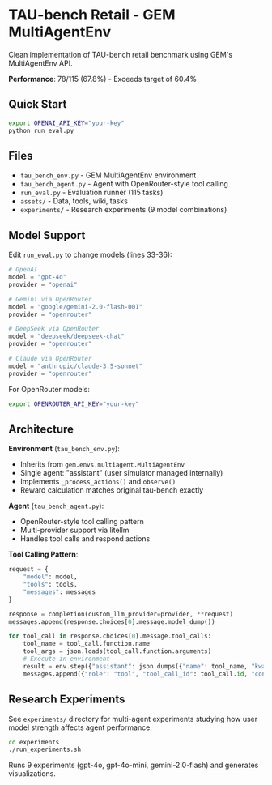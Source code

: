 # TAU-bench Retail - GEM MultiAgentEnv

Clean implementation of TAU-bench retail benchmark using GEM's MultiAgentEnv API.

**Performance**: 78/115 (67.8%) - Exceeds target of 60.4%

## Quick Start

```bash
export OPENAI_API_KEY="your-key"
python run_eval.py
```

## Files

- `tau_bench_env.py` - GEM MultiAgentEnv environment
- `tau_bench_agent.py` - Agent with OpenRouter-style tool calling
- `run_eval.py` - Evaluation runner (115 tasks)
- `assets/` - Data, tools, wiki, tasks
- `experiments/` - Research experiments (9 model combinations)

## Model Support

Edit `run_eval.py` to change models (lines 33-36):

```python
# OpenAI
model = "gpt-4o"
provider = "openai"

# Gemini via OpenRouter
model = "google/gemini-2.0-flash-001"
provider = "openrouter"

# DeepSeek via OpenRouter
model = "deepseek/deepseek-chat"
provider = "openrouter"

# Claude via OpenRouter
model = "anthropic/claude-3.5-sonnet"
provider = "openrouter"
```

For OpenRouter models:
```bash
export OPENROUTER_API_KEY="your-key"
```

## Architecture

**Environment** (`tau_bench_env.py`):
- Inherits from `gem.envs.multiagent.MultiAgentEnv`
- Single agent: "assistant" (user simulator managed internally)
- Implements `_process_actions()` and `observe()`
- Reward calculation matches original tau-bench exactly

**Agent** (`tau_bench_agent.py`):
- OpenRouter-style tool calling pattern
- Multi-provider support via litellm
- Handles tool calls and respond actions

**Tool Calling Pattern**:
```python
request = {
    "model": model,
    "tools": tools,
    "messages": messages
}

response = completion(custom_llm_provider=provider, **request)
messages.append(response.choices[0].message.model_dump())

for tool_call in response.choices[0].message.tool_calls:
    tool_name = tool_call.function.name
    tool_args = json.loads(tool_call.function.arguments)
    # Execute in environment
    result = env.step({"assistant": json.dumps({"name": tool_name, "kwargs": tool_args})})
    messages.append({"role": "tool", "tool_call_id": tool_call.id, "content": result})
```

## Research Experiments

See `experiments/` directory for multi-agent experiments studying how user model strength affects agent performance.

```bash
cd experiments
./run_experiments.sh
```

Runs 9 experiments (gpt-4o, gpt-4o-mini, gemini-2.0-flash) and generates visualizations.
